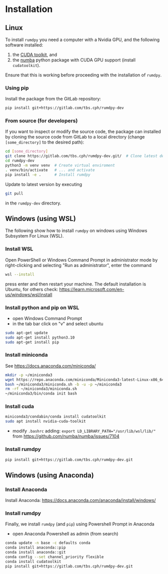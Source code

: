 # Installation

## Linux

To install `rumdpy` you need a computer 
with a Nvidia GPU, and the following software installed:

1. the [CUDA toolkit](https://docs.nvidia.com/cuda/cuda-installation-guide-linux/index.html), and
2. the [numba](https://numba.pydata.org/numba-doc/latest/user/installing.html) python package with CUDA GPU support (install `cudatoolkit`).

Ensure that this is working before proceeding with the installation of `rumdpy`.

### Using pip

Install the package from the GitLab repository:

```sh
pip install git+https://gitlab.com/tbs.cph/rumdpy-dev
```

### From source (for developers)

If you want to inspect or modify the source code, the package can installed by cloning the source code 
from GitLab to a local directory (change `[some_directory]` to the desired path):

```sh
cd [some_directory]
git clone https://gitlab.com/tbs.cph/rumdpy-dev.git/  # Clone latest developers version
cd rumdpy-dev
python3 -m venv venv  # Create virtual enviroment
. venv/bin/activate   # ... and activate
pip install -e .      # Install rumdpy 
```

Update to latest version by executing

```sh
git pull
```

in the `rumdpy-dev` directory.

## Windows (using WSL)

The following show how to install `rumdpy` 
on windows using Windows Subsystem For Linux (WSL).

### Install WSL
Open PowerShell or Windows Command Prompt in administrator mode by right-clicking and selecting "Run as administrator", enter the command

```sh
wsl --install
```

press enter and then restart your machine. 
The default installation is Ubuntu, for others check: <https://learn.microsoft.com/en-us/windows/wsl/install>

### Install python and pip on WSL

- open Windows Command Prompt
- in the tab bar click on "v" and select ubuntu
```sh 
sudo apt-get update
sudo apt-get install python3.10
sudo apt-get install pip
```

### Install miniconda 

See <https://docs.anaconda.com/miniconda/>

```sh
mkdir -p ~/miniconda3
wget https://repo.anaconda.com/miniconda/Miniconda3-latest-Linux-x86_64.sh -O ~/miniconda3/miniconda.sh
bash ~/miniconda3/miniconda.sh -b -u -p ~/miniconda3
rm -rf ~/miniconda3/miniconda.sh
~/miniconda3/bin/conda init bash
```

### Install cuda

```sh
miniconda3/condabin/conda install cudatoolkit
sudo apt install nvidia-cuda-toolkit
```

- modify `.bashrc` adding: `export LD_LIBRARY_PATH="/usr/lib/wsl/lib/"` from <https://github.com/numba/numba/issues/7104>


### Install rumdpy

```sh
pip install git+https://gitlab.com/tbs.cph/rumdpy-dev.git
```

## Windows (using Anaconda)

### Install Anaconda

Install Anaconda: <https://docs.anaconda.com/anaconda/install/windows/>

### Install rumdpy 

Finally, we install `rumdpy` (and `pip`) using Powershell Prompt in Anaconda

- open Anaconda Powershell as admin (from search)

```sh
conda update -n base -c defaults conda
conda install anaconda::pip
conda install anaconda::git
conda config --set channel_priority flexible
conda install cudatoolkit
pip install git+https://gitlab.com/tbs.cph/rumdpy-dev.git
```
